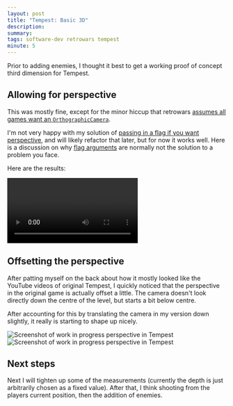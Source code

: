```yaml
---
layout: post
title: "Tempest: Basic 3D"
description: 
summary: 
tags: software-dev retrowars tempest
minute: 5
---
```


Prior to adding enemies, I thought it best to get a working proof of concept third dimension for Tempest.

## Allowing for perspective

This was mostly fine, except for the minor hiccup that retrowars [assumes all games want an `OrthographicCamera`](https://github.com/retrowars/retrowars/commit/384316c63c2e33f5d306778435c196af3ac74052#diff-430e74b10257387cd5713bbef5ad92bf0fb3ea4453106ad13b9f8fd7e1461e78L48).

I'm not very happy with my solution of [passing in a flag if you want perspective](https://github.com/retrowars/retrowars/commit/384316c63c2e33f5d306778435c196af3ac74052#diff-430e74b10257387cd5713bbef5ad92bf0fb3ea4453106ad13b9f8fd7e1461e78R39), and will likely refactor that later, but for now it works well.
Here is a discussion on why [flag arguments](https://www.martinfowler.com/bliki/FlagArgument.html) are normally not the solution to a problem you face.

Here are the results:

<video class="border" style="max-width: 960; max-height: 512" controls>
    <source src="{{ site.base_url }}/assets/videos/tempest/tempest-initial-3d.mp4" type="video/mp4" />
</video>

## Offsetting the perspective

After patting myself on the back about how it mostly looked like the YouTube videos of original Tempest, I quickly noticed that the perspective in the original game is actually offset a little.
The camera doesn't look directly down the centre of the level, but starts a bit below centre.

After accounting for this by translating the camera in my version down slightly, it really is starting to shape up nicely.

<img class="border" src="{{ site.base_url }}/assets/images/tempest/tempest-perspective.png" alt="Screenshot of work in progress perspective in Tempest" />

<img class="border" src="{{ site.base_url }}/assets/images/tempest/tempest-perspective-2.png" alt="Screenshot of work in progress perspective in Tempest" />

## Next steps

Next I will tighten up some of the measurements (currently the depth is just arbitrarily chosen as a fixed value).
After that, I think shooting from the players current position, then the addition of enemies.

